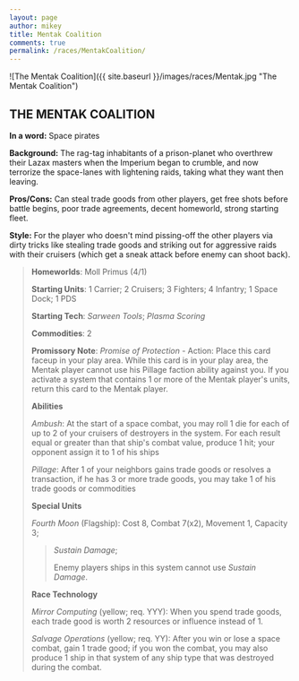 ```yaml
---
layout: page
author: mikey
title: Mentak Coalition
comments: true
permalink: /races/MentakCoalition/
---
```


![The Mentak Coalition]({{ site.baseurl }}/images/races/Mentak.jpg "The Mentak Coalition")

## THE MENTAK COALITION

**In a word:** Space pirates

**Background:** The rag-tag inhabitants of a prison-planet who overthrew their Lazax masters when the Imperium began to crumble, and now terrorize the space-lanes with lightening raids, taking what they want then leaving.

**Pros/Cons:** Can steal trade goods from other players, get free shots before battle begins, poor trade agreements, decent homeworld, strong starting fleet.

**Style:** For the player who doesn't mind pissing-off the other players via dirty tricks like stealing trade goods and striking out for aggressive raids with their cruisers (which get a sneak attack before enemy can shoot back).

>**Homeworlds**: Moll Primus (4/1)
>
>**Starting Units**: 1 Carrier; 2 Cruisers; 3 Fighters; 4 Infantry; 1 Space Dock; 1 PDS
>
>**Starting Tech**: _Sarween Tools_; _Plasma Scoring_ 
>
>**Commodities**: 2
>
>**Promissory Note**: _Promise of Protection_ - Action: Place this card faceup in your play area. While this card is in your play area, the Mentak player cannot use his Pillage faction ability against you. If you activate a system that contains 1 or more of the Mentak player's units, return this card to the Mentak player. 
>
>**Abilities**
>
>_Ambush_: At the start of a space combat, you may roll 1 die for each of up to 2 of your cruisers of destroyers in the system. For each result equal or greater than that ship's combat value, produce 1 hit; your opponent  assign it to 1 of his ships
>
>_Pillage_: After 1 of your neighbors gains trade goods or resolves a transaction, if he has 3 or more trade goods, you may take 1 of his trade goods or commodities 
>
>**Special Units**
>
>_Fourth Moon_ (Flagship): Cost 8, Combat 7(x2), Movement 1, Capacity 3; 
>>_Sustain Damage_; 
>>
>>Enemy players ships in this system cannot use _Sustain Damage_. 
>
>**Race Technology**
>
>_Mirror Computing_ (yellow; req. YYY): When you spend trade goods, each trade good is worth 2 resources or influence instead of 1. 
>
>_Salvage Operations_ (yellow; req. YY): After you win or lose a space combat, gain 1 trade good; if you won the combat, you may also produce 1 ship in that system of any ship type that was destroyed during the combat. 
